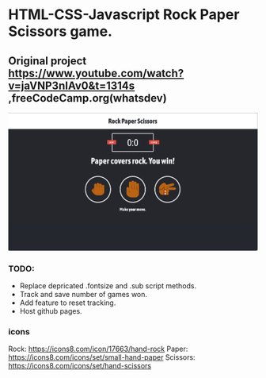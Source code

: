 # HTML-CSS-Javascript Rock Paper Scissors game.

## Original project https://www.youtube.com/watch?v=jaVNP3nIAv0&t=1314s ,freeCodeCamp.org(whatsdev) 

![](assets/screenshot.png)

### TODO:
* Replace depricated .fontsize and .sub script methods.
* Track and save number of games won.
* Add feature to reset tracking.
* Host github pages.

### icons 
Rock: https://icons8.com/icon/17663/hand-rock
Paper: https://icons8.com/icons/set/small-hand-paper
Scissors: https://icons8.com/icons/set/hand-scissors
